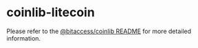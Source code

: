 coinlib-litecoin
=================

Please refer to the [@bitaccess/coinlib README](../coinlib/README.md) for more detailed information.

